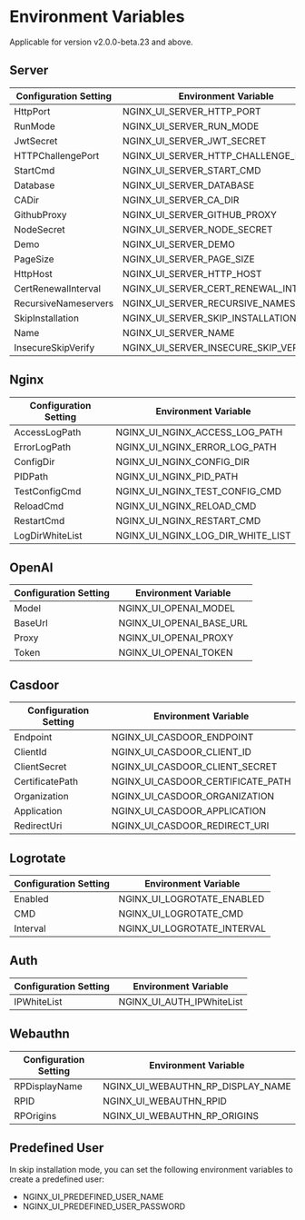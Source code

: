 # Environment Variables

Applicable for version v2.0.0-beta.23 and above.

## Server

| Configuration Setting | Environment Variable                  |
|-----------------------|---------------------------------------|
| HttpPort              | NGINX_UI_SERVER_HTTP_PORT             |
| RunMode               | NGINX_UI_SERVER_RUN_MODE              |
| JwtSecret             | NGINX_UI_SERVER_JWT_SECRET            |
| HTTPChallengePort     | NGINX_UI_SERVER_HTTP_CHALLENGE_PORT   |
| StartCmd              | NGINX_UI_SERVER_START_CMD             |
| Database              | NGINX_UI_SERVER_DATABASE              |
| CADir                 | NGINX_UI_SERVER_CA_DIR                |
| GithubProxy           | NGINX_UI_SERVER_GITHUB_PROXY          |
| NodeSecret            | NGINX_UI_SERVER_NODE_SECRET           |
| Demo                  | NGINX_UI_SERVER_DEMO                  |
| PageSize              | NGINX_UI_SERVER_PAGE_SIZE             |
| HttpHost              | NGINX_UI_SERVER_HTTP_HOST             |
| CertRenewalInterval   | NGINX_UI_SERVER_CERT_RENEWAL_INTERVAL |
| RecursiveNameservers  | NGINX_UI_SERVER_RECURSIVE_NAMESERVERS |
| SkipInstallation      | NGINX_UI_SERVER_SKIP_INSTALLATION     |
| Name                  | NGINX_UI_SERVER_NAME                  |
| InsecureSkipVerify    | NGINX_UI_SERVER_INSECURE_SKIP_VERIFY  |

## Nginx

| Configuration Setting | Environment Variable              |
|-----------------------|-----------------------------------|
| AccessLogPath         | NGINX_UI_NGINX_ACCESS_LOG_PATH    |
| ErrorLogPath          | NGINX_UI_NGINX_ERROR_LOG_PATH     |
| ConfigDir             | NGINX_UI_NGINX_CONFIG_DIR         |
| PIDPath               | NGINX_UI_NGINX_PID_PATH           |
| TestConfigCmd         | NGINX_UI_NGINX_TEST_CONFIG_CMD    |
| ReloadCmd             | NGINX_UI_NGINX_RELOAD_CMD         |
| RestartCmd            | NGINX_UI_NGINX_RESTART_CMD        |
| LogDirWhiteList       | NGINX_UI_NGINX_LOG_DIR_WHITE_LIST |

## OpenAI

| Configuration Setting | Environment Variable     |
|-----------------------|--------------------------|
| Model                 | NGINX_UI_OPENAI_MODEL    |
| BaseUrl               | NGINX_UI_OPENAI_BASE_URL |
| Proxy                 | NGINX_UI_OPENAI_PROXY    |
| Token                 | NGINX_UI_OPENAI_TOKEN    |

## Casdoor

| Configuration Setting | Environment Variable              |
|-----------------------|-----------------------------------|
| Endpoint              | NGINX_UI_CASDOOR_ENDPOINT         |
| ClientId              | NGINX_UI_CASDOOR_CLIENT_ID        |
| ClientSecret          | NGINX_UI_CASDOOR_CLIENT_SECRET    |
| CertificatePath       | NGINX_UI_CASDOOR_CERTIFICATE_PATH |
| Organization          | NGINX_UI_CASDOOR_ORGANIZATION     |
| Application           | NGINX_UI_CASDOOR_APPLICATION      |
| RedirectUri           | NGINX_UI_CASDOOR_REDIRECT_URI     |

## Logrotate

| Configuration Setting | Environment Variable        |
|-----------------------|-----------------------------|
| Enabled               | NGINX_UI_LOGROTATE_ENABLED  |
| CMD                   | NGINX_UI_LOGROTATE_CMD      |
| Interval              | NGINX_UI_LOGROTATE_INTERVAL |

## Auth

| Configuration Setting | Environment Variable      |
|-----------------------|---------------------------|
| IPWhiteList           | NGINX_UI_AUTH_IPWhiteList |

## Webauthn

| Configuration Setting | Environment Variable              |
|-----------------------|-----------------------------------|
| RPDisplayName         | NGINX_UI_WEBAUTHN_RP_DISPLAY_NAME |
| RPID                  | NGINX_UI_WEBAUTHN_RPID            |
| RPOrigins             | NGINX_UI_WEBAUTHN_RP_ORIGINS      |

## Predefined User

In skip installation mode, you can set the following environment variables to create a predefined user:

- NGINX_UI_PREDEFINED_USER_NAME
- NGINX_UI_PREDEFINED_USER_PASSWORD
